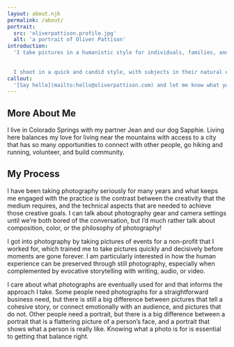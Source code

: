 ```yaml
---
layout: about.njk
permalink: /about/
portrait:
  src: 'oliverpattison.profile.jpg'
  alt: 'a portrait of Oliver Pattison'
introduction: 
  'I take pictures in a humanistic style for individuals, families, and businesses who want a realistic document of their life or work.
  
  
  I shoot in a quick and candid style, with subjects in their natural environments. I tend to take mostly unposed pictures but I can also collaborate with you on a story you would like to tell. I am a careful editor who can help shape a narrative for you and deliver consistent results in a distinctive style. I want to help you record something honest and emotional, whether through a portrait or framing a small moment in your life.'
callout: 
  '[Say hello](mailto:hello@oliverpattison.com) and let me know what you’re looking for.'
---
```



## More About Me

I live in Colorado Springs with my partner Jean and our dog Sapphie. Living here balances my love for living near the mountains with access to a city that has so many opportunities to connect with other people, go hiking and running, volunteer, and build community.

## My Process

I have been taking photography seriously for many years and what keeps me engaged with the practice is the contrast between the creativity that the medium requires, and the technical aspects that are needed to achieve those creative goals. I can talk about photography gear and camera settings until we’re both bored of the conversation, but I’d much rather talk about composition, color, or the philosophy of photography!

I got into photography by taking pictures of events for a non-profit that I worked for, which trained me to take pictures quickly and decisively before moments are gone forever. I am particularly interested in how the human experience can be preserved through still photography, especially when complemented by evocative storytelling with writing, audio, or video.

I care about what photographs are eventually used for and that informs the approach I take. Some people need photographs for a straightforward business need, but there is still a big difference between pictures that tell a cohesive story, or connect emotionally with an audience, and pictures that do not. Other people need a portrait, but there is a big difference between a portrait that is a flattering picture of a person’s face, and a portrait that shows what a person is really like. Knowing what a photo is for is essential to getting that balance right.